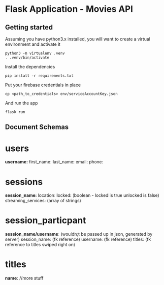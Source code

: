 # Flask Application - Movies API

## Getting started

Assuming you have python3.x installed, you will want to create a virtual environment and activate it

```
python3 -m virtualenv .venv
. .venv/bin/activate
```

Install the dependencies

```
pip install -r requirements.txt
```

Put your firebase credentials in place

```
cp <path_to_credentials> env/serviceAccountKey.json
```

And run the app
```
flask run
```


## Document Schemas

# users
**username:**
first_name:
last_name:
email:
phone:

# sessions
**session_name:**
location:
locked: (boolean - locked is true unlocked is false)
streaming_services: (array of strings)

# session_particpant
**session_name/username**: (wouldn;t be passed up in json, generated by server)
session_name: (fk reference)
username: (fk reference)
titles: (fk reference to titles swiped right on)


# titles
**name**:
//more stuff
